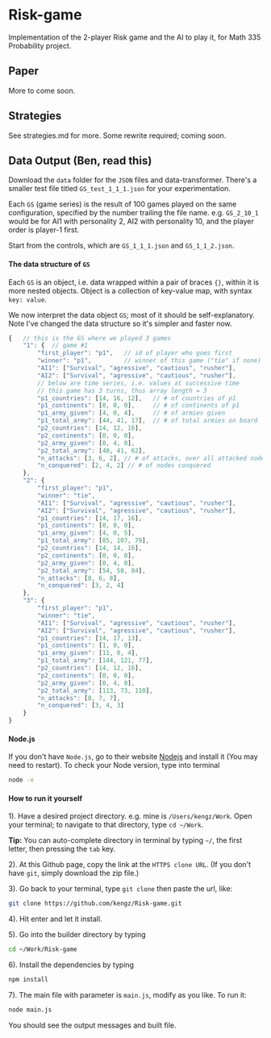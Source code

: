 # Risk-game
Implementation of the 2-player Risk game and the AI to play it, for Math 335 Probability project.

## Paper
More to come soon.

## Strategies
See strategies.md for more. Some rewrite required; coming soon.


## Data Output (Ben, read this)
Download the `data` folder for the `JSON` files and data-transformer. There's a smaller test file titled `GS_test_1_1_1.json` for your experimentation.

Each `GS` (game series) is the result of 100 games played on the same configuration, specified by the number trailing the file name. e.g. `GS_2_10_1` would be for AI1 with personality 2, AI2 with personality 10, and the player order is player-1 first.

Start from the controls, which are `GS_1_1_1.json` and `GS_1_1_2.json`.


#### The data structure of `GS`

Each `GS` is an object, i.e. data wrapped within a pair of braces `{}`, within it is more nested objects. Object is a collection of key-value map, with syntax `key: value`.

We now interpret the data object `GS`; most of it should be self-explanatory. Note I've changed the data structure so it's simpler and faster now.


```js
{   // this is the GS where we played 3 games
    "1": {  // game #1
        "first_player": "p1",   // id of player who goes first
        "winner": "p1",         // winner of this game ("tie" if none)
        "AI1": ["Survival", "agressive", "cautious", "rusher"],
        "AI2": ["Survival", "agressive", "cautious", "rusher"],
        // below are time series, i.e. values at successive time
        // this game has 3 turns, thus array length = 3
        "p1_countries": [14, 16, 12],   // # of countries of p1
        "p1_continents": [0, 0, 0],     // # of continents of p1
        "p1_army_given": [4, 0, 4],     // # of armies given
        "p1_total_army": [44, 41, 17],  // # of total armies on board
        "p2_countries": [14, 12, 16],
        "p2_continents": [0, 0, 0],
        "p2_army_given": [0, 4, 0],
        "p2_total_army": [40, 41, 62],
        "n_attacks": [3, 6, 2], // # of attacks, over all attacked nodes
        "n_conquered": [2, 4, 2] // # of nodes conquered
    },
    "2": {
        "first_player": "p1",
        "winner": "tie",
        "AI1": ["Survival", "agressive", "cautious", "rusher"],
        "AI2": ["Survival", "agressive", "cautious", "rusher"],
        "p1_countries": [14, 17, 16],
        "p1_continents": [0, 0, 0],
        "p1_army_given": [4, 0, 5],
        "p1_total_army": [85, 107, 79],
        "p2_countries": [14, 14, 16],
        "p2_continents": [0, 0, 0],
        "p2_army_given": [0, 4, 0],
        "p2_total_army": [54, 58, 84],
        "n_attacks": [8, 6, 8],
        "n_conquered": [3, 2, 4]
    },
    "3": {
        "first_player": "p1",
        "winner": "tie",
        "AI1": ["Survival", "agressive", "cautious", "rusher"],
        "AI2": ["Survival", "agressive", "cautious", "rusher"],
        "p1_countries": [14, 17, 13],
        "p1_continents": [1, 0, 0],
        "p1_army_given": [11, 0, 4],
        "p1_total_army": [144, 121, 77],
        "p2_countries": [14, 12, 16],
        "p2_continents": [0, 0, 0],
        "p2_army_given": [0, 4, 0],
        "p2_total_army": [113, 73, 110],
        "n_attacks": [8, 7, 7],
        "n_conquered": [3, 4, 3]
    }
}
```


<!-- 
{
    "1": { 	// game #1
        "1": { 	// game turn #1
            "turn": "p1", 	// who's playing this turn
            "p1": {		// fields for player 1
                "n_countries": 14,	// # of countries owned
                "n_continents": 0,	// # of continents owned
                "n_army_given": 4,	// # of armies given at turn
                "n_total_army": 44	// # of total armies owned on board
            },
            "p2": {...},	// fields for player 2, similar
            "n_attacks": 2,	// # of attacks, over all attacked nodes
            "n_conquered": 1,	// # of nodes conquered
            "end": false		// if this turn ends the game
        },
        "2": {...},	// game turn #2 and fields
        ...
        "101": {...},	// last turn, shall see "end": true if not a tie
        "first_player": "p1",	// first player of this game
        "AI1": [	// the personality for AI1
            "Survival",		// trait for threat-perception, or metric
            "agressive",	// trait for enumerating the priority list 
            "cautious",		// trait for reinforcing/placing armies
            "rusher"		// trait for attacking
        ],
        "AI2": [
            "Survival",
            "agressive",
            "cautious",
            "rusher"
        ],
        "winner": "p1"	// the winner of this game, "tie" if none
    },
    "2": {...},		// game #2
    ...
    "100": {...}	// game #100
}
-->

<!-- So you can get the data by specifying the address, say at `['1', '1', 'p1', 'n_countries']` would be the value `14`. -->

<!-- If Mathematica's JSON parsing/data transformation is too hard, you may try out a simple data extractor `analysis.js` in the data file. The code runs on node JS, which you'd have to install (it's easy). If so you have to download this entire project. Instruction below. -->


#### Node.js

If you don't have `Node.js`, go to their website [Nodejs](https://nodejs.org) and install it (You may need to restart). To check your Node version, type into terminal

```bash
node -v
```


#### How to run it yourself
1). Have a desired project directory. e.g. mine is `/Users/kengz/Work`. Open your terminal; to navigate to that directory, type `cd ~/Work`.

**Tip:** You can auto-complete directory in terminal by typing `~/`, the first letter, then pressing the `tab` key.

2). At this Github page, copy the link at the `HTTPS clone URL`. (If you don't have `git`, simply download the zip file.)

3). Go back to your terminal, type `git clone` then paste the url, like:

```bash
git clone https://github.com/kengz/Risk-game.git
```

4). Hit enter and let it install.

5). Go into the builder directory by typing 

```bash
cd ~/Work/Risk-game
```

6). Install the dependencies by typing 

```bash
npm install
```

7). The main file with parameter is `main.js`, modify as you like. To run it:

```bash
node main.js
```

You should see the output messages and built file.


